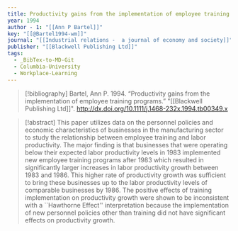 ```yaml
---
title: Productivity gains from the implementation of employee training programs
year: 1994
author - 1: "[[Ann P Bartel]]"
key: "[[@Bartel1994-wm]]"
journal: "[[Industrial relations -  a journal of economy and society]]"
publisher: "[[Blackwell Publishing Ltd]]"
tags:
  - _BibTex-to-MD-Git
  - Columbia-University
  - Workplace-Learning
---
```


> [!bibliography]
> Bartel, Ann P. 1994. “Productivity gains from the implementation of employee training programs.” "[[Blackwell Publishing Ltd]]". http://dx.doi.org/10.1111/j.1468-232x.1994.tb00349.x

> [!abstract]
> This paper utilizes data on the personnel policies and economic characteristics of businesses in the manufacturing sector to study the relationship between employee training and labor productivity. The major finding is that businesses that were operating below their expected labor productivity levels in 1983 implemented new employee training programs after 1983 which resulted in significantly larger increases in labor productivity growth between 1983 and 1986. This higher rate of productivity growth was sufficient to bring these businesses up to the labor productivity levels of comparable businesses by 1986. The positive effects of training implementation on productivity growth were shown to be inconsistent with a ``Hawthorne Effect'' interpretation because the implementation of new personnel policies other than training did not have significant effects on productivity growth.